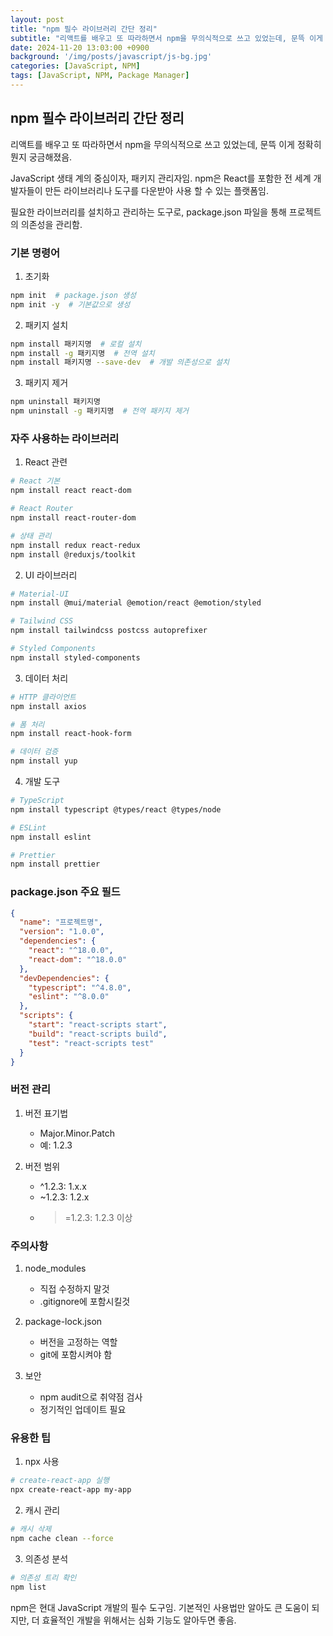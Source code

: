 ```yaml
---
layout: post
title: "npm 필수 라이브러리 간단 정리"
subtitle: "리액트를 배우고 또 따라하면서 npm을 무의식적으로 쓰고 있었는데, 문뜩 이게 정확히 뭔지 궁금해졌음"
date: 2024-11-20 13:03:00 +0900
background: '/img/posts/javascript/js-bg.jpg'
categories: [JavaScript, NPM]
tags: [JavaScript, NPM, Package Manager]
---
```


## npm 필수 라이브러리 간단 정리

리액트를 배우고 또 따라하면서 npm을 무의식적으로 쓰고 있었는데, 문뜩 이게 정확히 뭔지 궁금해졌음.

JavaScript 생태 계의 중심이자, 패키지 관리자임.
npm은 React를 포함한 전 세계 개발자들이 만든 라이브러리나 도구를 다운받아 사용 할 수 있는 플랫폼임.

필요한 라이브러리를 설치하고 관리하는 도구로, package.json 파일을 통해 프로젝트의 의존성을 관리함.

### 기본 명령어

1. 초기화
```bash
npm init  # package.json 생성
npm init -y  # 기본값으로 생성
```

2. 패키지 설치
```bash
npm install 패키지명  # 로컬 설치
npm install -g 패키지명  # 전역 설치
npm install 패키지명 --save-dev  # 개발 의존성으로 설치
```

3. 패키지 제거
```bash
npm uninstall 패키지명
npm uninstall -g 패키지명  # 전역 패키지 제거
```

### 자주 사용하는 라이브러리

1. React 관련
```bash
# React 기본
npm install react react-dom

# React Router
npm install react-router-dom

# 상태 관리
npm install redux react-redux
npm install @reduxjs/toolkit
```

2. UI 라이브러리
```bash
# Material-UI
npm install @mui/material @emotion/react @emotion/styled

# Tailwind CSS
npm install tailwindcss postcss autoprefixer

# Styled Components
npm install styled-components
```

3. 데이터 처리
```bash
# HTTP 클라이언트
npm install axios

# 폼 처리
npm install react-hook-form

# 데이터 검증
npm install yup
```

4. 개발 도구
```bash
# TypeScript
npm install typescript @types/react @types/node

# ESLint
npm install eslint

# Prettier
npm install prettier
```

### package.json 주요 필드

```json
{
  "name": "프로젝트명",
  "version": "1.0.0",
  "dependencies": {
    "react": "^18.0.0",
    "react-dom": "^18.0.0"
  },
  "devDependencies": {
    "typescript": "^4.8.0",
    "eslint": "^8.0.0"
  },
  "scripts": {
    "start": "react-scripts start",
    "build": "react-scripts build",
    "test": "react-scripts test"
  }
}
```

### 버전 관리

1. 버전 표기법
   - Major.Minor.Patch
   - 예: 1.2.3

2. 버전 범위
   - ^1.2.3: 1.x.x
   - ~1.2.3: 1.2.x
   - >=1.2.3: 1.2.3 이상

### 주의사항

1. node_modules
   - 직접 수정하지 말것
   - .gitignore에 포함시킬것

2. package-lock.json
   - 버전을 고정하는 역할
   - git에 포함시켜야 함

3. 보안
   - npm audit으로 취약점 검사
   - 정기적인 업데이트 필요

### 유용한 팁

1. npx 사용
```bash
# create-react-app 실행
npx create-react-app my-app
```

2. 캐시 관리
```bash
# 캐시 삭제
npm cache clean --force
```

3. 의존성 분석
```bash
# 의존성 트리 확인
npm list
```

npm은 현대 JavaScript 개발의 필수 도구임.
기본적인 사용법만 알아도 큰 도움이 되지만,
더 효율적인 개발을 위해서는 심화 기능도 알아두면 좋음. 